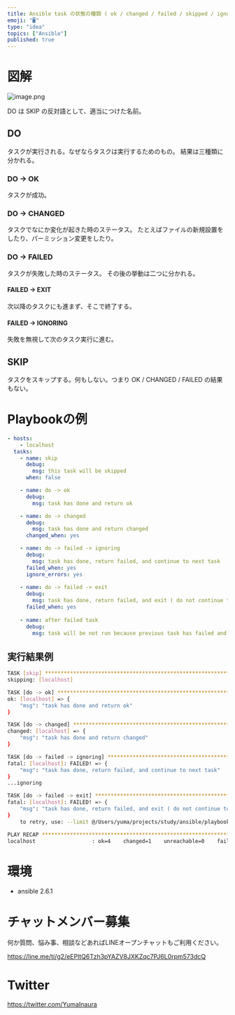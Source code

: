 ```yaml
---
title: Ansible task の状態の種類 ( ok / changed / failed / skipped / ignoring )
emoji: "🖥"
type: "idea"
topics: ["Ansible"]
published: true
---
```



# 図解


![image.png](https://qiita-image-store.s3.amazonaws.com/0/89618/941d1a3a-9230-5e66-149d-b3321a16dbfc.png)

DO は SKIP の反対語として、適当につけた名前。


## DO

タスクが実行される。なぜならタスクは実行するためのもの。
結果は三種類に分かれる。

### DO -> OK

タスクが成功。

### DO -> CHANGED

タスクでなにか変化が起きた時のステータス。
たとえばファイルの新規設置をしたり、パーミッション変更をしたり。

### DO -> FAILED

タスクが失敗した時のステータス。
その後の挙動は二つに分かれる。

#### FAILED -> EXIT

次以降のタスクにも進まず、そこで終了する。

#### FAILED -> IGNORING

失敗を無視して次のタスク実行に進む。

## SKIP

タスクをスキップする。何もしない。つまり OK / CHANGED / FAILED の結果もない。

# Playbookの例

```yaml
- hosts:
    - localhost
  tasks:
    - name: skip
      debug:
        msg: this task will be skipped
      when: false

    - name: do -> ok
      debug:
        msg: task has done and return ok

    - name: do -> changed
      debug:
        msg: task has done and return changed
      changed_when: yes

    - name: do -> failed -> ignoring
      debug:
        msg: task has done, return failed, and continue to next task
      failed_when: yes
      ignore_errors: yes
 
    - name: do -> failed -> exit
      debug:
        msg: task has done, return failed, and exit ( do not continue to next task )
      failed_when: yes
 
    - name: after failed task
      debug:
        msg: task will be not run because previous task has failed and exit
```

## 実行結果例

```bash
TASK [skip] **************************************************************************************************************************************
skipping: [localhost]

TASK [do -> ok] **********************************************************************************************************************************
ok: [localhost] => {
    "msg": "task has done and return ok"
}

TASK [do -> changed] *****************************************************************************************************************************
changed: [localhost] => {
    "msg": "task has done and return changed"
}

TASK [do -> failed -> ignoring] ******************************************************************************************************************
fatal: [localhost]: FAILED! => {
    "msg": "task has done, return failed, and continue to next task"
}
...ignoring

TASK [do -> failed -> exit] **********************************************************************************************************************
fatal: [localhost]: FAILED! => {
    "msg": "task has done, return failed, and exit ( do not continue to next task )"
}
	to retry, use: --limit @/Users/yuma/projects/study/ansible/playbooks/task_state.retry

PLAY RECAP ***************************************************************************************************************************************
localhost                  : ok=4    changed=1    unreachable=0    failed=1   
```


# 環境

- ansible 2.6.1








<!-- Update From Qiita API -->

# チャットメンバー募集


何か質問、悩み事、相談などあればLINEオープンチャットもご利用ください。

https://line.me/ti/g2/eEPltQ6Tzh3pYAZV8JXKZqc7PJ6L0rpm573dcQ





# Twitter


https://twitter.com/YumaInaura


<!-- Update From Qiita API -->


